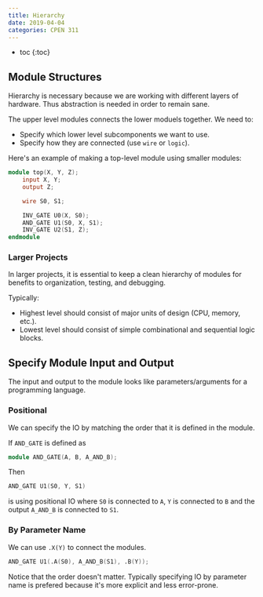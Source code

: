 ```yaml
---
title: Hierarchy
date: 2019-04-04
categories: CPEN 311
---
```


- toc
{:toc}

## Module Structures

Hierarchy is necessary because we are working with different layers of hardware. Thus abstraction is needed in order to remain sane.

The upper level modules connects the lower moduels together. We need to:

- Specify which lower level subcomponents we want to use.
- Specify how they are connected (use `wire` or `logic`).

Here's an example of making a top-level module using smaller modules:

```verilog
module top(X, Y, Z);
    input X, Y;
    output Z;

    wire S0, S1;

    INV_GATE U0(X, S0);
    AND_GATE U1(S0, X, S1);
    INV_GATE U2(S1, Z);
endmodule
```

### Larger Projects

In larger projects, it is essential to keep a clean hierarchy of modules for benefits to organization, testing, and debugging.

Typically:
- Highest level should consist of major units of design (CPU, memory, etc.).
- Lowest level should consist of simple combinational and sequential logic blocks.

## Specify Module Input and Output

The input and output to the module looks like parameters/arguments for a programming language.

### Positional

We can specify the IO by matching the order that it is defined in the module.

If `AND_GATE` is defined as

```verilog
module AND_GATE(A, B, A_AND_B);
```

Then

```verilog
AND_GATE U1(S0, Y, S1)
```

is using positional IO where `S0` is connected to `A`, `Y` is connected to `B` and the output `A_AND_B` is connected to `S1`.

### By Parameter Name

We can use `.X(Y)` to connect the modules.

```verilog
AND_GATE U1(.A(S0), A_AND_B(S1), .B(Y));
```

Notice that the order doesn't matter. Typically specifying IO by parameter name is prefered because it's more explicit and less error-prone.
